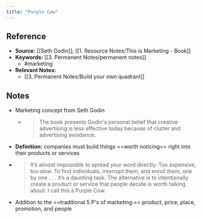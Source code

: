 ```yaml
---
title: "Purple Cow"
---
```

## Reference
- **Source:** [[Seth Godin]]; [[1. Resource Notes/This is Marketing - Book]]
- **Keywords:** [[3. Permanent Notes/permanent notes]]
	- #marketing
- **Relevant Notes:**
	- [[3. Permanent Notes/Build your own quadrant]]
## Notes
- Marketing concept from Seth Godin
	- >The book presents Godin's personal belief that creative advertising is less effective today because of clutter and advertising avoidance.
- **Definition:** companies must build things ==worth noticing== right into their products or services
- > It’s almost impossible to spread your word directly. Too expensive, too slow. To find individuals, interrupt them, and enroll them, one by one . . . it’s a daunting task. The alternative is to intentionally create a product or service that people decide is worth talking about. I call this a Purple Cow.
- Addition to the ==traditional 5 P's of marketing:== product, price, place, promotion, and people 